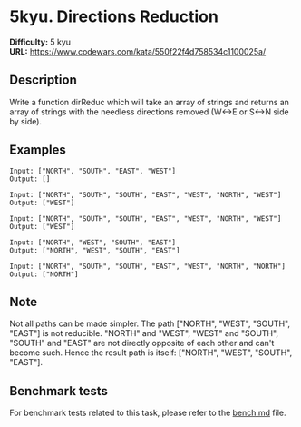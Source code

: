 # 5kyu. Directions Reduction

**Difficulty:** 5 kyu  
**URL:** https://www.codewars.com/kata/550f22f4d758534c1100025a/

## Description

Write a function dirReduc which will take an array of strings and returns an array of strings with the needless directions removed (W<->E or S<->N side by side).

## Examples

```text
Input: ["NORTH", "SOUTH", "EAST", "WEST"]
Output: [] 

Input: ["NORTH", "SOUTH", "SOUTH", "EAST", "WEST", "NORTH", "WEST"]
Output: ["WEST"] 

Input: ["NORTH", "SOUTH", "SOUTH", "EAST", "WEST", "NORTH", "WEST"]
Output: ["WEST"] 

Input: ["NORTH", "WEST", "SOUTH", "EAST"]
Output: ["NORTH", "WEST", "SOUTH", "EAST"]

Input: ["NORTH", "SOUTH", "SOUTH", "EAST", "WEST", "NORTH", "NORTH"]
Output: ["NORTH"]
```

## Note

Not all paths can be made simpler. 
The path ["NORTH", "WEST", "SOUTH", "EAST"] is not reducible.
"NORTH" and "WEST", "WEST" and "SOUTH", "SOUTH" and "EAST" are not directly opposite of each other and can't become such.
Hence the result path is itself: ["NORTH", "WEST", "SOUTH", "EAST"].

## Benchmark tests

For benchmark tests related to this task, please refer to the [bench.md](iterations/bench.md) file.
